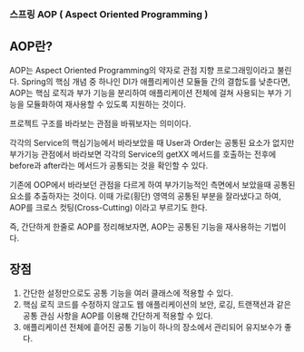 ### 스프링 AOP ( Aspect Oriented Programming )

## AOP란?

AOP는 Aspect Oriented Programming의 약자로 관점 지향 프로그래밍이라고 불린다. 
Spring의 핵심 개념 중 하나인 DI가 애플리케이션 모듈들 간의 결합도를 낮춘다면, AOP는 핵심 로직과 부가 기능을 분리하여 애플리케이션 전체에 걸쳐 사용되는 부가 기능을 모듈화하여 재사용할 수 있도록 지원하는 것이다.

프로젝트 구조를 바라보는 관점을 바꿔보자는 의미이다. 



각각의 Service의 핵심기능에서 바라보았을 때 User과 Order는 공통된 요소가 없지만 부가기능 관점에서 바라보면 각각의 Service의 getXX 메서드를 호출하는 전후에 before과 after라는 메서드가 공통되는 것을 확인할 수 있다.

기존에 OOP에서 바라보던 관점을 다르게 하여 부가기능적인 측면에서 보았을때 공통된 요소를 추출하자는 것이다. 이때 가로(횡단) 영역의 공통된 부분을 잘라냈다고 하여, AOP를 크로스 컷팅(Cross-Cutting) 이라고 부르기도 한다.

즉, 간단하게 한줄로 AOP를 정리해보자면, AOP는 공통된 기능을 재사용하는 기법이다.


## 장점

1. 간단한 설정만으로도 공통 기능을 여러 클래스에 적용할 수 있다.
2. 핵심 로직 코드를 수정하지 않고도 웹 애플리케이션의 보안, 로깅, 트랜잭션과 같은 공통 관심 사항을 AOP를 이용해 간단하게 적용할 수 있다.
3. 애플리케이션 전체에 흩어진 공통 기능이 하나의 장소에서 관리되어 유지보수가 좋다.

